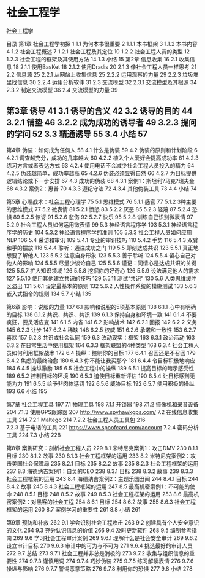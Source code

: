 # 社会工程学

社会工程学

目录
第1章 社会工程学初探 1
1.1 为何本书很重要 2
1.1.1 本书框架 3
1.1.2 本书内容 4
1.2 社会工程概述 7
1.2.1 社会工程及其定位 10
1.2.2 社会工程人员的类型 12
1.2.3 社会工程的框架及其使用方法 14
1.3 小结 15
第2章 信息收集 16
2.1 收集信息 18
2.1.1 使用BasKet 18
2.1.2 使用Dradis 20
2.1.3 像社会工程人员一样思考 21
2.2 信息源 25
2.2.1 从网站上收集信息 25
2.2.2 运用观察的力量 29
2.2.3 垃圾堆里找信息 30
2.2.4 运用分析软件 31
2.3 交流模型 32
2.3.1 交流模型及其根源 34
2.3.2 制定交流模型 36
2.4 交流模型的力量 39

第3章 诱导 41
3.1 诱导的含义 42
3.2 诱导的目的 44
3.2.1 铺垫 46
3.2.2 成为成功的诱导者 49
3.2.3 提问的学问 52
3.3 精通诱导 55
3.4 小结 57
--------------------------------------------------------
第4章 伪装：如何成为任何人 58
4.1 什么是伪装 59
4.2 伪装的原则和计划阶段 6
4.2.1 调查越充分，成功的几率越大 60
4.2.2 植入个人爱好会提高成功率 61
4.2.3 练习方言或者表达方式 63
4.2.4 使用电话不会减少社会工程人员投入的精力 64
4.2.5 伪装越简单，成功率越高 65
4.2.6 伪装必须显得自然 66
4.2.7 为目标提供逻辑结论或下一步安排 67
4.3 成功的伪装 68
4.3.1 案例1：斯坦利?马克?瑞夫金 68
4.3.2 案例2：惠普 70
4.3.3 遵纪守法 72
4.3.4 其他伪装工具 73
4.4 小结 74

第5章 心理战术：社会工程心理学 75
5.1 思维模式 76
5.1.1 感官 77
5.1.2 3种主要的思维模式 77
5.2 微表情 81
5.2.1 愤怒 83
5.2.2 厌恶 85
5.2.3 轻蔑 87
5.2.4 恐惧 89
5.2.5 惊讶 91
5.2.6 悲伤 92
5.2.7 快乐 95
5.2.8 训练自己识别微表情 97
5.2.9 社会工程人员如何运用微表情 99
5.3 神经语言程序学 103
5.3.1 神经语言程序学的历史 104
5.3.2 神经语言程序学的准则 105
5.3.3 社会工程人员如何应用NLP 106
5.4 采访和审讯 109
5.4.1 专业的审讯技巧 110
5.4.2 手势 116
5.4.3 双臂和手的摆放 118
5.4.4 聆听：通往成功之门 119
5.5 即刻达成共识 123
5.5.1 真正地想要了解他人 123
5.5.2 注意自身形象 123
5.5.3 善于聆听 124
5.5.4 留心自己对他人的影响 124
5.5.5 尽量少谈论自己 125
5.5.6 谨记：同情心是达成共识的关键 125
5.5.7 扩大知识领域 126
5.5.8 挖掘你的好奇心 126
5.5.9 设法满足他人的需求 127
5.5.10 使用其他建立共识的技巧 129
5.5.11 测试“共识” 130
5.6 人类思维缓冲区溢出 131
5.6.1 设定最基本的原则 132
5.6.2 人性操作系统的模糊测试 133
5.6.3 嵌入式指令的规则 134
5.7 小结 135

第6章 影响：说服的力量 137
6.1 影响和说服的5项基本原则 138
6.1.1 心中有明确的目标 138
6.1.2 共识、共识、共识 139
6.1.3 保持自身和环境一致 141
6.1.4 不要疯狂，要灵活应变 141
6.1.5 内省 141
6.2 影响战术 142
6.2.1 回报 142
6.2.2 义务 145
6.2.3 让步 147
6.2.4 稀缺 148
6.2.5 权威 151
6.2.6 承诺和一致性 153
6.2.7 喜欢 157
6.2.8 共识或社会认同 159
6.3 改动现实：框架 163
6.3.1 政治活动 163
6.3.2 在日常生活中使用框架 164
6.3.3 框架联盟的4种类型 168
6.3.4 社会工程人员如何利用框架战术 172
6.4 操纵：控制你的目标 177
6.4.1 召回还是不召回 179
6.4.2 焦虑的最终治愈 180
6.4.3 你不能让我买那个 181
6.4.4 令目标积极地响应 184
6.4.5 操纵激励 185
6.5 社会工程中的操纵 189
6.5.1 提高目标的暗示感受性 189
6.5.2 控制目标的环境 190
6.5.3 迫使目标重新评估 190
6.5.4 让目标感到无能为力 191
6.5.5 给予非肉体惩罚 192
6.5.6 威胁目标 192
6.5.7 使用积极的操纵 193
6.6 小结 195

第7章 社会工程工具 197
7.1 物理工具 198
7.1.1 开锁器 198 
7.1.2 摄像机和录音设备 204 
7.1.3 使用GPS跟踪器 207   http://www.spyhawkgps.com/
7.2 在线信息收集工具 214
7.2.1 Maltego 214
7.2.2 社会工程人员工具包 216  
7.2.3 基于电话的工具 221   https://www.spoofcard.com/account
7.2.4 密码分析工具 224
7.3 小结 228


第8章 案例研究：剖析社会工程人员 229
8.1 米特尼克案例1：攻击DMV 230
8.1.1 目标 230
8.1.2 故事 230
8.1.3 社会工程框架的运用 233
8.2 米特尼克案例2：攻击美国社会保障局 235
8.2.1 目标 235
8.2.2 故事 235
8.2.3 社会工程框架的运用 237
8.3 海德纳吉案例1：自负的CEO 238
8.3.1 目标 238
8.3.2 故事 239
8.3.3 社会工程框架的运用 243
8.4 海德纳吉案例2：主题乐园丑闻 244
8.4.1 目标 244
8.4.2 故事 245
8.4.3 社会工程框架的运用 247
8.5 最高机密案例1：不可能的使命 248
8.5.1 目标 248
8.5.2 故事 249
8.5.3 社会工程框架的运用 253
8.6 最高机密案例2：对黑客的社会工程 254
8.6.1 目标 254
8.6.2 故事 255
8.6.3 社会工程框架的运用 260
8.7 案例学习的重要性 261
8.8 小结 261

第9章 预防和补救 262
9.1 学会识别社会工程攻击 263
9.2 创建具有个人安全意识的文化 264
9.3 充分认识信息的价值 266
9.4 及时更新软件 268
9.5 编制参考指南 269
9.6 学习社会工程审计案例 269
9.6.1 理解什么是社会安全审计 269
9.6.2 设立审计目标 270
9.6.3 审计中的可为与不可为 271
9.6.4 挑选最好的审计人员 272
9.7 总结 273
9.7.1 社会工程并非总是消极的 273
9.7.2 收集与组织信息的重要性 274
9.7.3 谨慎用词 274
9.7.4 巧妙伪装 275
9.7.5 练习解读表情 276
9.7.6 操纵与影响 276
9.7.7 警惕恶意策略 276
9.7.8 利用你的恐惧 277
9.8 小结 278